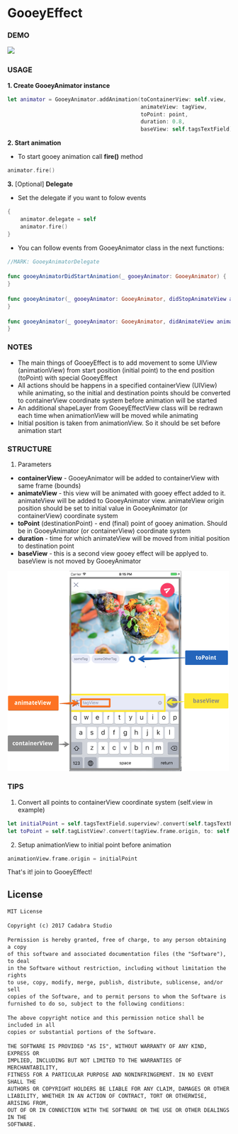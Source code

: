 # GooeyEffect

### DEMO

<img  width="300" src="/ReadmeSource/gooeyDemo_1080_606.gif" />

### USAGE
**1. Create GooeyAnimator instance**

``` swift
let animator = GooeyAnimator.addAnimation(toContainerView: self.view, 
                                          animateView: tagView, 
                                          toPoint: point, 
                                          duration: 0.8, 
                                          baseView: self.tagsTextField)
``` 

**2. Start animation**
* To start gooey animation call **fire()** method

``` swift
animator.fire()
``` 

**3.** [Optional] **Delegate**
* Set the delegate if you want to folow events

``` swift
{
    animator.delegate = self
    animator.fire()
}
```

* You can follow events from GooeyAnimator class in the next functions:
``` swift
//MARK: GooeyAnimatorDelegate
    
func gooeyAnimatorDidStartAnimation(_ gooeyAnimator: GooeyAnimator) {
}
   
func gooeyAnimator(_ gooeyAnimator: GooeyAnimator, didStopAnimateView animatedView: UIView) {
}

func gooeyAnimator(_ gooeyAnimator: GooeyAnimator, didAnimateView animatedView: UIView, toPosition position: CGPoint) {
}
```
 

### NOTES

 * The main things of GooeyEffect is to add movement to some UIView (animationView) from start position (initial point) to the end position (toPoint) with special GooeyEffect
 * All actions should be happens in a specified containerView (UIView) while animating, so the initial and destination points should be converted to containerView coordinate system before animation will be started
 * An additional shapeLayer from GooeyEffectView class will be redrawn each time when animationView will be moved while animating
 * Initial position is taken from animationView. So it should be set before animation start


### STRUCTURE

1. Parameters
* **containerView** - GooeyAnimator will be added to containerView with same frame (bounds)
* **animateView** - this view will be animated with gooey effect added to it. animateView will be added to GooeyAnimator view. animateView origin position should be set to initial value in GooeyAnimator (or containerView) coordinate system
* **toPoint** (destinationPoint) - end (final) point of gooey animation. Should be in GooeyAnimator (or containerView) coordinate system
* **duration** - time for which animateView will be moved from initial position to destination point
* **baseView** - this is a second view gooey effect will be applyed to. baseView is not moved by GooeyAnimator

<img  width="500" src="/ReadmeSource/gooeyEffectViewsStructure.png" />


### TIPS

1. Convert all points to containerView coordinate system (self.view in example)
``` swift
let initialPoint = self.tagsTextField.superview?.convert(self.tagsTextField.frame.origin, to: self.view)
let toPoint = self.tagListView?.convert(tagView.frame.origin, to: self.view) 
```

2. Setup animationView to initial point before animation
``` swift
animationView.frame.origin = initialPoint
``` 

That's it! join to GooeyEffect!

## License

	MIT License

	Copyright (c) 2017 Cadabra Studio

	Permission is hereby granted, free of charge, to any person obtaining a copy
	of this software and associated documentation files (the "Software"), to deal
	in the Software without restriction, including without limitation the rights
	to use, copy, modify, merge, publish, distribute, sublicense, and/or sell
	copies of the Software, and to permit persons to whom the Software is
	furnished to do so, subject to the following conditions:

	The above copyright notice and this permission notice shall be included in all
	copies or substantial portions of the Software.

	THE SOFTWARE IS PROVIDED "AS IS", WITHOUT WARRANTY OF ANY KIND, EXPRESS OR
	IMPLIED, INCLUDING BUT NOT LIMITED TO THE WARRANTIES OF MERCHANTABILITY,
	FITNESS FOR A PARTICULAR PURPOSE AND NONINFRINGEMENT. IN NO EVENT SHALL THE
	AUTHORS OR COPYRIGHT HOLDERS BE LIABLE FOR ANY CLAIM, DAMAGES OR OTHER
	LIABILITY, WHETHER IN AN ACTION OF CONTRACT, TORT OR OTHERWISE, ARISING FROM,
	OUT OF OR IN CONNECTION WITH THE SOFTWARE OR THE USE OR OTHER DEALINGS IN THE
	SOFTWARE.
